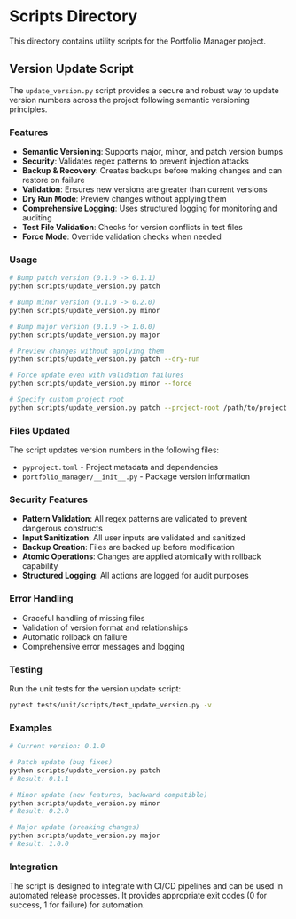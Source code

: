 # Scripts Directory

This directory contains utility scripts for the Portfolio Manager project.

## Version Update Script

The `update_version.py` script provides a secure and robust way to update version numbers across the project following semantic versioning principles.

### Features

- **Semantic Versioning**: Supports major, minor, and patch version bumps
- **Security**: Validates regex patterns to prevent injection attacks
- **Backup & Recovery**: Creates backups before making changes and can restore on failure
- **Validation**: Ensures new versions are greater than current versions
- **Dry Run Mode**: Preview changes without applying them
- **Comprehensive Logging**: Uses structured logging for monitoring and auditing
- **Test File Validation**: Checks for version conflicts in test files
- **Force Mode**: Override validation checks when needed

### Usage

```bash
# Bump patch version (0.1.0 -> 0.1.1)
python scripts/update_version.py patch

# Bump minor version (0.1.0 -> 0.2.0)
python scripts/update_version.py minor

# Bump major version (0.1.0 -> 1.0.0)
python scripts/update_version.py major

# Preview changes without applying them
python scripts/update_version.py patch --dry-run

# Force update even with validation failures
python scripts/update_version.py minor --force

# Specify custom project root
python scripts/update_version.py patch --project-root /path/to/project
```

### Files Updated

The script updates version numbers in the following files:

- `pyproject.toml` - Project metadata and dependencies
- `portfolio_manager/__init__.py` - Package version information

### Security Features

- **Pattern Validation**: All regex patterns are validated to prevent dangerous constructs
- **Input Sanitization**: All user inputs are validated and sanitized
- **Backup Creation**: Files are backed up before modification
- **Atomic Operations**: Changes are applied atomically with rollback capability
- **Structured Logging**: All actions are logged for audit purposes

### Error Handling

- Graceful handling of missing files
- Validation of version format and relationships
- Automatic rollback on failure
- Comprehensive error messages and logging

### Testing

Run the unit tests for the version update script:

```bash
pytest tests/unit/scripts/test_update_version.py -v
```

### Examples

```bash
# Current version: 0.1.0

# Patch update (bug fixes)
python scripts/update_version.py patch
# Result: 0.1.1

# Minor update (new features, backward compatible)
python scripts/update_version.py minor
# Result: 0.2.0

# Major update (breaking changes)
python scripts/update_version.py major
# Result: 1.0.0
```

### Integration

The script is designed to integrate with CI/CD pipelines and can be used in automated release processes. It provides appropriate exit codes (0 for success, 1 for failure) for automation.
